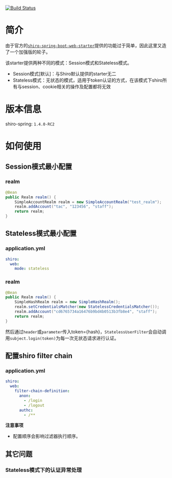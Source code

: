 [![Build Status](https://www.travis-ci.org/taccisum/shiro-starter.svg?branch=master)](https://www.travis-ci.org/taccisum/shiro-starter)


# 简介

由于官方的[`shiro-spring-boot-web-starter`](https://shiro.apache.org/spring-boot.html)提供的功能过于简单，因此这里又造了一个加强版的轮子。

该starter提供两种不同的模式：Session模式和Stateless模式。

  - Session模式[默认]：与Shiro默认提供的starter无二
  - Stateless模式：无状态的模式，适用于token认证的方式，在该模式下shiro所有与session、cookie相关的操作及配置都将无效

# 版本信息

shiro-spring: `1.4.0-RC2`


# 如何使用

## Session模式最小配置

### realm
```java
@Bean
public Realm realm() {
    SimpleAccountRealm realm = new SimpleAccountRealm("test_realm");
    realm.addAccount("tac", "123456", "staff");
    return realm;
}
```

## Stateless模式最小配置

### application.yml
```yaml
shiro:
  web:
    mode: stateless
```

### realm
```java
@Bean
public Realm realm() {
    SimpleHashRealm realm = new SimpleHashRealm();
    realm.setCredentialsMatcher(new StatelessCredentialsMatcher());     //这行不能少，否则在token模式下凭证校验会不通过
    realm.addAccount("cd6765734a16476b9bd4b0513b3fb8e4", "staff");
    return realm;
}
```

然后通过`header`或`parameter`传入token={hash}，`StatelessUserFilter`会自动调用`subject.login(token)`为每一次无状态请求进行认证。


## 配置shiro filter chain

### application.yml
```yaml
shiro:
  web:
    filter-chain-definition:
      anon:
        - /login
        - /logout
      authc:
        - /**
```

**注意事项**
 - 配置顺序会影响过滤器执行顺序。


## 其它问题

### Stateless模式下的认证异常处理



